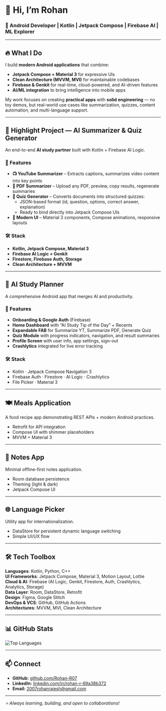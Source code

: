 # 👋 Hi, I’m Rohan  

### 🚀 Android Developer | Kotlin | Jetpack Compose | Firebase AI | ML Explorer  

---

## 🔥 What I Do  

I build **modern Android applications** that combine:  
- **Jetpack Compose + Material 3** for expressive UIs  
- **Clean Architecture (MVVM, MVI)** for maintainable codebases  
- **Firebase & Genkit** for real-time, cloud-powered, and AI-driven features  
- **AI/ML integration** to bring intelligence into mobile apps  

My work focuses on creating **practical apps** with **solid engineering** — no toy demos, but real-world use cases like summarization, quizzes, content automation, and multi-language support.  

---

## 🧠 Highlight Project — AI Summarizer & Quiz Generator  

An end-to-end **AI study partner** built with Kotlin + Firebase AI Logic.  

### 🔎 Features  
- **📺 YouTube Summarizer** – Extracts captions, summarizes video content into key points  
- **📄 PDF Summarizer** – Upload any PDF, preview, copy results, regenerate summaries  
- **📝 Quiz Generator** – Converts documents into structured quizzes:  
  - JSON-based format (id, question, options, correct answer, explanation)  
  - Ready to bind directly into Jetpack Compose UIs  
- **🎨 Modern UI** – Material 3 components, Compose animations, responsive layouts  

### 🛠 Stack  
- **Kotlin, Jetpack Compose, Material 3**  
- **Firebase AI Logic + Genkit**  
- **Firestore, Firebase Auth, Storage**  
- **Clean Architecture + MVVM**  

---

## 📗 AI Study Planner  

A comprehensive Android app that merges AI and productivity.  

### 🔎 Features  
- **Onboarding & Google Auth** (Firebase)  
- **Home Dashboard** with “AI Study Tip of the Day” + Recents  
- **Expandable FAB** for Summarize YT, Summarize PDF, Generate Quiz  
- **Quiz Module** with progress indicators, navigation, and result summaries  
- **Profile Screen** with user info, app settings, sign-out  
- **Crashlytics** integrated for live error tracking  

### 🛠 Stack  
- Kotlin · Jetpack Compose Navigation 3  
- Firebase Auth · Firestore · AI Logic · Crashlytics  
- File Picker · Material 3  

---

## 🍽️ Meals Application  

A food recipe app demonstrating REST APIs + modern Android practices.  

- Retrofit for API integration  
- Compose UI with shimmer placeholders  
- MVVM + Material 3  

---

## 📝 Notes App  

Minimal offline-first notes application.  

- Room database persistence  
- Theming (light & dark)  
- Jetpack Compose UI  

---

## 🌐 Language Picker  

Utility app for internationalization.  

- DataStore for persistent dynamic language switching  
- Simple UI/UX flow  

---

## 🛠 Tech Toolbox  

**Languages**: Kotlin, Python, C++  
**UI Frameworks**: Jetpack Compose, Material 3, Motion Layout, Lottie  
**Cloud & AI**: Firebase (AI Logic, Genkit, Firestore, Auth, Crashlytics, Analytics, Storage)  
**Data Layer**: Room, DataStore, Retrofit  
**Design**: Figma, Google Stitch  
**DevOps & VCS**: GitHub, GitHub Actions  
**Architectures**: MVVM, MVI, Clean Architecture  

---

## 📊 GitHub Stats  

![Top Languages](https://github-readme-stats.vercel.app/api/top-langs/?username=Rohan-R07&layout=compact&theme=radical)  

---

## 📫 Connect  

- **GitHub:** [github.com/Rohan-R07](https://github.com/Rohan-R07)  
- **LinkedIn:** [linkedin.com/in/rohan-r-69a38b372](https://linkedin.com/in/rohan-r-69a38b372)  
- **Email:** 2007rohanrajesh@gmail.com  

---

*⭐ Always learning, building, and open to collaborations!*

